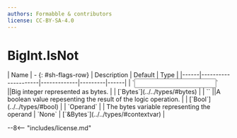 ```yaml
---
authors: Formabble & contributors
license: CC-BY-SA-4.0
---
```



# BigInt.IsNot

<div class="sh-parameters" markdown="1">
| Name | - {: #sh-flags-row} | Description | Default | Type |
|------|---------------------|-------------|---------|------|
| `<input>` ||Big integer represented as bytes. | | [`Bytes`](../../types/#bytes) |
| `<output>` ||A boolean value repesenting the result of the logic operation. | | [`Bool`](../../types/#bool) |
| `Operand` |  | The bytes variable representing the operand | `None` | [`&Bytes`](../../types/#contextvar) |

</div>



--8<-- "includes/license.md"

